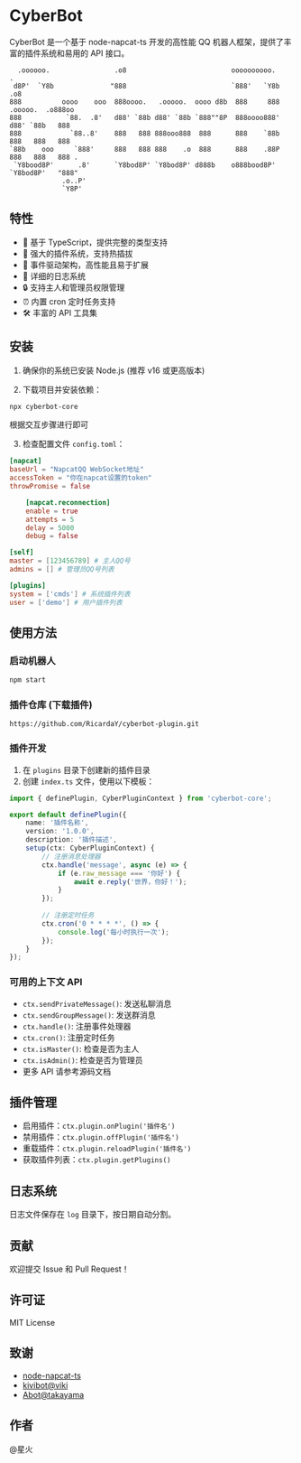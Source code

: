 # CyberBot

CyberBot 是一个基于 node-napcat-ts 开发的高性能 QQ 机器人框架，提供了丰富的插件系统和易用的 API 接口。

```
  .oooooo.                .o8                          oooooooooo.                .   
 d8P'  `Y8b              "888                          `888'   `Y8b             .o8   
888          oooo    ooo  888oooo.   .ooooo.  oooo d8b  888     888  .ooooo.  .o888oo 
888           `88.  .8'   d88' `88b d88' `88b `888""8P  888oooo888' d88' `88b   888   
888            `88..8'    888   888 888ooo888  888      888    `88b 888   888   888   
`88b    ooo     `888'     888   888 888    .o  888      888    .88P 888   888   888 . 
 `Y8bood8P'      .8'      `Y8bod8P' `Y8bod8P' d888b    o888bood8P'  `Y8bod8P'   "888" 
             .o..P'                                                                   
             `Y8P'                                                                    
```

## 特性

- 🚀 基于 TypeScript，提供完整的类型支持
- 🔌 强大的插件系统，支持热插拔
- 🎯 事件驱动架构，高性能且易于扩展
- 📝 详细的日志系统
- 🔒 支持主人和管理员权限管理
- ⏰ 内置 cron 定时任务支持
- 🛠 丰富的 API 工具集

## 安装

1. 确保你的系统已安装 Node.js (推荐 v16 或更高版本)

2. 下载项目并安装依赖：

```bash
npx cyberbot-core
```

根据交互步骤进行即可

3. 检查配置文件 `config.toml`：

```toml
[napcat]
baseUrl = "NapcatQQ WebSocket地址"
accessToken = "你在napcat设置的token"
throwPromise = false

    [napcat.reconnection]
    enable = true
    attempts = 5
    delay = 5000
    debug = false

[self]
master = [123456789] # 主人QQ号
admins = [] # 管理员QQ号列表

[plugins]
system = ['cmds'] # 系统插件列表
user = ['demo'] # 用户插件列表
```

## 使用方法

### 启动机器人

```bash
npm start
```

### 插件仓库 (下载插件)

`https://github.com/RicardaY/cyberbot-plugin.git`

### 插件开发

1. 在 `plugins` 目录下创建新的插件目录
2. 创建 `index.ts` 文件，使用以下模板：

```typescript
import { definePlugin, CyberPluginContext } from 'cyberbot-core';

export default definePlugin({
    name: '插件名称',
    version: '1.0.0',
    description: '插件描述',
    setup(ctx: CyberPluginContext) {
        // 注册消息处理器
        ctx.handle('message', async (e) => {
            if (e.raw_message === '你好') {
                await e.reply('世界，你好！');
            }
        });
        
        // 注册定时任务
        ctx.cron('0 * * * *', () => {
            console.log('每小时执行一次');
        });
    }
});
```

### 可用的上下文 API

- `ctx.sendPrivateMessage()`: 发送私聊消息
- `ctx.sendGroupMessage()`: 发送群消息
- `ctx.handle()`: 注册事件处理器
- `ctx.cron()`: 注册定时任务
- `ctx.isMaster()`: 检查是否为主人
- `ctx.isAdmin()`: 检查是否为管理员
- 更多 API 请参考源码文档

## 插件管理

- 启用插件：`ctx.plugin.onPlugin('插件名')`
- 禁用插件：`ctx.plugin.offPlugin('插件名')`
- 重载插件：`ctx.plugin.reloadPlugin('插件名')`
- 获取插件列表：`ctx.plugin.getPlugins()`

## 日志系统

日志文件保存在 `log` 目录下，按日期自动分割。

## 贡献

欢迎提交 Issue 和 Pull Request！

## 许可证

MIT License

## 致谢

- [node-napcat-ts](https://github.com/napcat-js/node-napcat-ts)
- [kivibot@viki](https://github.com/vikiboss/kivibot)
- [Abot@takayama](https://github.com/takayama-lily/abot)

## 作者

@星火 
